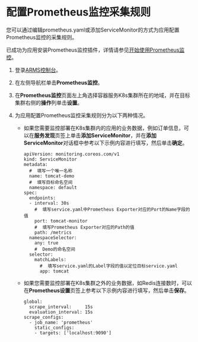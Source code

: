 # 配置Prometheus监控采集规则

您可以通过编辑prometheus.yaml或添加ServiceMonitor的方式为应用配置Prometheus监控的采集规则。

已成功为应用安装Prometheus监控插件，详情请参见[开始使用Prometheus监控]()。

1.  登录[ARMS控制台](https://arms.console.aliyun.com/#/home)。

2.  在左侧导航栏单击**Prometheus监控**。

3.  在**Prometheus监控**页面左上角选择容器服务K8s集群所在的地域，并在目标集群右侧的**操作**列单击**设置**。

4.  为应用配置Prometheus监控采集规则分为以下两种情况。

    -   如果您需要监控部署在K8s集群内的应用的业务数据，例如订单信息，可以在**服务发现**页签上单击**添加ServiceMonitor**，并在**添加ServiceMonitor**对话框中参考以下示例内容进行填写，然后单击**确定**。

        ```
        apiVersion: monitoring.coreos.com/v1
        kind: ServiceMonitor
        metadata:
          #  填写一个唯一名称
          name: tomcat-demo
          #  填写目标命名空间
          namespace: default
        spec:
          endpoints:
          - interval: 30s
            #  填写service.yaml中Prometheus Exporter对应的Port的Name字段的值
            port: tomcat-monitor
            #  填写Prometheus Exporter对应的Path的值
            path: /metrics
          namespaceSelector:
            any: true
            #  Demo的命名空间
          selector:
            matchLabels:
              #  填写service.yaml的Label字段的值以定位目标service.yaml
              app: tomcat
        ```

    -   如果您需要监控部署在K8s集群之外的业务数据，如Redis连接数时，可以在**Prometheus设置**页签上参考以下示例内容进行填写，然后单击**保存**。

        ```
        global:
          scrape_interval:     15s
          evaluation_interval: 15s
        scrape_configs:
          - job_name: 'prometheus'
            static_configs:
            - targets: ['localhost:9090']
        ```


